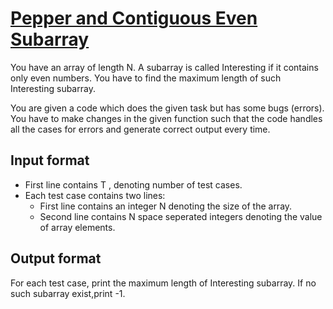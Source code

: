# [Pepper and Contiguous Even Subarray][link]

You have an array of length N. A subarray is called Interesting if it contains only even numbers. You have to find the maximum length of such Interesting subarray.

You are given a code which does the given task but has some bugs (errors). You have to make changes in the given function such that the code handles all the cases for errors and generate correct output every time.

## Input format

- First line contains T , denoting number of test cases.
- Each test case contains two lines:
  - First line contains an integer N denoting the size of the array.
  - Second line contains N space seperated integers denoting the value of array elements.

## Output format

For each test case, print the maximum length of Interesting subarray. If no such subarray exist,print -1.

[link]: https://www.hackerearth.com/practice/data-structures/arrays/1-d/practice-problems/algorithm/pepper-and-contiguous-even-subarray-9f3adf65/
